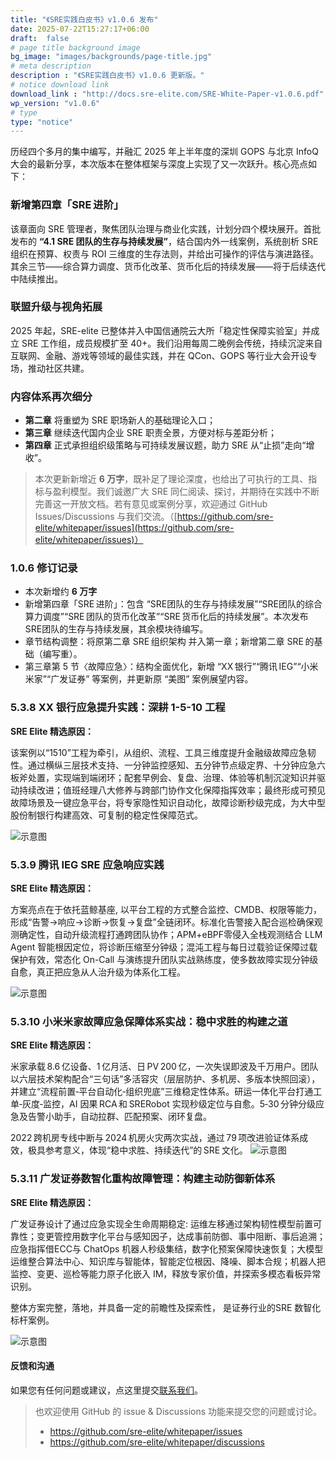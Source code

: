 ```yaml
---
title: "《SRE实践白皮书》v1.0.6 发布"
date: 2025-07-22T15:27:17+06:00
draft:  false
# page title background image
bg_image: "images/backgrounds/page-title.jpg"
# meta description
description : "《SRE实践白皮书》v1.0.6 更新版。"
# notice download link
download_link : "http://docs.sre-elite.com/SRE-White-Paper-v1.0.6.pdf"
wp_version: "v1.0.6"
# type
type: "notice"
---
```


历经四个多月的集中编写，并融汇 2025 年上半年度的深圳 GOPS 与北京 InfoQ 大会的最新分享，本次版本在整体框架与深度上实现了又一次跃升。核心亮点如下：

### 新增第四章「SRE 进阶」

该章面向 SRE 管理者，聚焦团队治理与商业化实践，计划分四个模块展开。首批发布的 **“4.1 SRE 团队的生存与持续发展”**，结合国内外一线案例，系统剖析 SRE 组织在预算、权责与 ROI 三维度的生存法则，并给出可操作的评估与演进路径。其余三节——综合算力调度、货币化改革、货币化后的持续发展——将于后续迭代中陆续推出。

### 联盟升级与视角拓展

2025 年起，SRE-elite 已整体并入中国信通院云大所「稳定性保障实验室」并成立 SRE 工作组，成员规模扩至 40+。我们沿用每周二晚例会传统，持续沉淀来自互联网、金融、游戏等领域的最佳实践，并在 QCon、GOPS 等行业大会开设专场，推动社区共建。

### 内容体系再次细分

- **第二章** 将重塑为 SRE 职场新人的基础理论入口；
- **第三章** 继续迭代国内企业 SRE 职责全景，方便对标与差距分析；
- **第四章** 正式承担组织级策略与可持续发展议题，助力 SRE 从“止损”走向“增收”。

> 本次更新新增近 **6 万字**，既补足了理论深度，也给出了可执行的工具、指标与盈利模型。我们诚邀广大 SRE 同仁阅读、探讨，并期待在实践中不断完善这一开放文档。若有意见或案例分享，欢迎通过 GitHub Issues/Discussions 与我们交流。（[https://github.com/sre-elite/whitepaper/issues](https://github.com/sre-elite/whitepaper/issues)）

### 1.0.6 修订记录

- 本次新增约 **6 万字**
- 新增第四章「SRE 进阶」：包含 “SRE团队的生存与持续发展”“SRE团队的综合算力调度”“SRE 团队的货币化改革”“SRE 货币化后的持续发展”。本次发布 SRE团队的生存与持续发展，其余模块待编写。
- 章节结构调整：将原第二章 SRE 组织架构 并入第一章；新增第二章 SRE 的基础（编写重）。
- 第三章第 5 节〈故障应急〉：结构全面优化，新增 “XX 银行”“腾讯 IEG”“小米米家”“广发证券” 等案例，并更新原 “美图” 案例展望内容。

### 5.3.8 XX 银行应急提升实践：深耕 1-5-10 工程

**SRE Elite 精选原因：**

该案例以“1510”工程为牵引，从组织、流程、工具三维度提升金融级故障应急韧性。通过横纵三层技术支持、一分钟监控感知、五分钟节点级定界、十分钟应急六板斧处置，实现端到端闭环；配套早例会、复盘、治理、体验等机制沉淀知识并驱动持续改进；值班经理八大修养与跨部门协作文化保障指挥效率；最终形成可预见故障场景及一键应急平台，将专家隐性知识自动化，故障诊断秒级完成，为大中型股份制银行构建高效、可复制的稳定性保障范式。

![示意图](/images/notice/106-1.png)

### 5.3.9 腾讯 IEG SRE 应急响应实践

**SRE Elite 精选原因：**

方案亮点在于依托蓝鲸基座, 以平台工程的方式整合监控、CMDB、权限等能力，形成“告警→响应→诊断→恢复→复盘”全链闭环。标准化告警接入配合巡检确保观测确定性，自动升级流程打通跨团队协作；APM+eBPF零侵入全栈观测结合 LLM Agent 智能根因定位，将诊断压缩至分钟级；混沌工程与每日过载验证保障过载保护有效，常态化 On-Call 与演练提升团队实战熟练度，使多数故障实现分钟级自愈，真正把应急从人治升级为体系化工程。

![示意图](/images/notice/106-3.png)

### 5.3.10 小米米家故障应急保障体系实战：稳中求胜的构建之道

**SRE Elite 精选原因：**

米家承载 8.6 亿设备、1 亿月活、日 PV 200 亿，一次失误即波及千万用户。团队以六层技术架构配合“三句话”多活容灾（层层防护、多机房、多版本快照回滚），并建立“流程前置‑平台自动化‑组织兜底”三维稳定性体系。研运一体化平台打通工单‑灰度‑监控，AI 因果 RCA 和 SRERobot 实现秒级定位与自愈。5‑30 分钟分级应急及告警小助手，自动拉群、匹配预案、闭环复盘。

2022 跨机房专线中断与 2024 机房火灾两次实战，通过 79 项改进验证体系成效，极具参考意义，体现“稳中求胜、持续迭代”的 SRE 文化。
![示意图](/images/notice/106-2.png)

### 5.3.11 广发证券数智化重构故障管理：构建主动防御新体系

**SRE Elite 精选原因：**

广发证券设计了通过应急实现全生命周期稳定: 运维左移通过架构韧性模型前置可靠性；变更管控用数字化平台与感知因子，达成事前防御、事中阻断、事后追溯；应急指挥借ECC与 ChatOps 机器人秒级集结，数字化预案保障快速恢复；大模型运维整合算法中心、知识库与智能体，智能定位根因、降噪、脚本合规；机器人把监控、变更、巡检等能力原子化嵌入 IM，释放专家价值，并探索多模态看板异常识别。

整体方案完整，落地，并具备一定的前瞻性及探索性， 是证券行业的SRE 数智化标杆案例。

![示意图](/images/notice/106-4.png)

#### 反馈和沟通

如果您有任何问题或建议，点这里提交[联系我们](/contact/)。

> 也欢迎使用 GitHub 的 issue & Discussions 功能来提交您的问题或讨论。
>
> - <https://github.com/sre-elite/whitepaper/issues>
> - <https://github.com/sre-elite/whitepaper/discussions>
